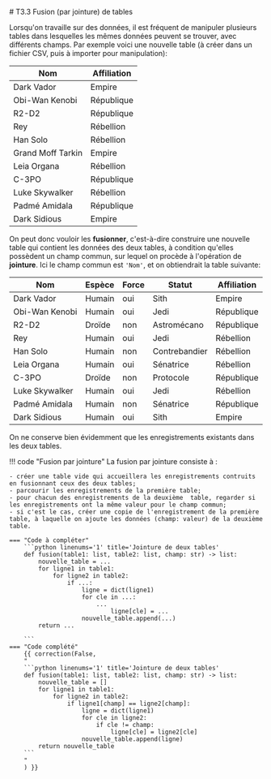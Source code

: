 # T3.3 Fusion (par jointure) de tables

Lorsqu'on travaille sur des données, il est fréquent de manipuler plusieurs tables dans lesquelles les mêmes données peuvent se trouver, avec différents champs. Par exemple voici une nouvelle table (à créer dans un fichier CSV, puis à importer pour manipulation):

|Nom              |Affiliation| 
|-----------------|-----------|
|Dark Vador       |Empire     |
|Obi-Wan Kenobi   |République |
|R2-D2            |République |
|Rey              |Rébellion  |
|Han Solo         |Rébellion  |
|Grand Moff Tarkin|Empire     |
|Leia Organa      |Rébellion  |
|C-3PO            |République |
|Luke Skywalker   |Rébellion  |
|Padmé Amidala    |République |
|Dark Sidious     |Empire     |

On peut donc vouloir les **fusionner**, c'est-à-dire construire une nouvelle table qui contient les données des deux tables, à condition qu'elles possèdent un champ commun, sur lequel on procède à l'opération de **jointure**. Ici le champ commun est `'Nom'`, et on obtiendrait la table suivante:

|Nom           |Espèce|Force|Statut       |Affiliation|
|--------------|------|-----|-------------|-----------|
|Dark Vador    |Humain|oui  |Sith         |Empire     |
|Obi-Wan Kenobi|Humain|oui  |Jedi         |République |
|R2-D2         |Droïde|non  |Astromécano  |République |
|Rey           |Humain|oui  |Jedi         |Rébellion  |
|Han Solo      |Humain|non  |Contrebandier|Rébellion  |
|Leia Organa   |Humain|oui  |Sénatrice    |Rébellion  |
|C-3PO         |Droïde|non  |Protocole    |République |
|Luke Skywalker|Humain|oui  |Jedi         |Rébellion  |
|Padmé Amidala |Humain|non  |Sénatrice    |République |
|Dark Sidious  |Humain|oui  |Sith         |Empire     |

On ne conserve bien évidemment que les enregistrements existants dans les deux tables.

!!! code "Fusion par jointure"
    La fusion par jointure consiste à :

    - créer une table vide qui accueillera les enregistrements contruits en fusionnant ceux des deux tables;
    - parcourir les enregistrements de la première table;
    - pour chacun des enregistrements de la deuxième  table, regarder si les enregistrements ont la même valeur pour le champ commun;
    - si c'est le cas, créer une copie de l'enregistrement de la première table, à laquelle on ajoute les données (champ: valeur) de la deuxième table.

    === "Code à compléter"
        ```python linenums='1' title='Jointure de deux tables'
        def fusion(table1: list, table2: list, champ: str) -> list:
            nouvelle_table = ...
            for ligne1 in table1:
                for ligne2 in table2:
                    if ...:
                        ligne = dict(ligne1)
                        for cle in ...:
                            ...
                                ligne[cle] = ...
                        nouvelle_table.append(...)
            return ...
        
        ```
    === "Code complété"
        {{ correction(False, 
        "
        ```python linenums='1' title='Jointure de deux tables'
        def fusion(table1: list, table2: list, champ: str) -> list:
            nouvelle_table = []
            for ligne1 in table1:
                for ligne2 in table2:
                    if ligne1[champ] == ligne2[champ]:
                        ligne = dict(ligne1)
                        for cle in ligne2:
                            if cle != champ:
                                ligne[cle] = ligne2[cle]
                        nouvelle_table.append(ligne)
            return nouvelle_table
        ```
        "
        ) }}
